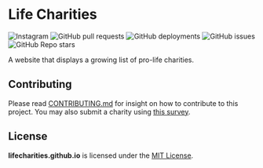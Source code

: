 # Life Charities
![Instagram](https://img.shields.io/static/v1?message=@lifecharities&color=C13584&label=Instagram&style=for-the-badge)
![GitHub pull requests](https://img.shields.io/github/issues-pr/lifecharities/lifecharities.github.io?style=for-the-badge)
![GitHub deployments](https://img.shields.io/github/deployments/lifecharities/lifecharities.github.io/github-pages?style=for-the-badge)
![GitHub issues](https://img.shields.io/github/issues/lifecharities/lifecharities.github.io?style=for-the-badge)
![GitHub Repo stars](https://img.shields.io/github/stars/lifecharities/lifecharities.github.io?style=for-the-badge)

A website that displays a growing list of pro-life charities.

## Contributing
Please read [CONTRIBUTING.md](https://github.com/lifecharities/lifecharities.github.io/blob/main/CONTRIBUTING.md) for insight on how to contribute to this project. You may also submit a charity using [this survey](https://forms.gle/ssKMNdYLcqGGHf5W7).

## License
**lifecharities.github.io** is licensed under the [MIT License](https://github.com/lifecharities/lifecharities.github.io/blob/main/LICENSE).
